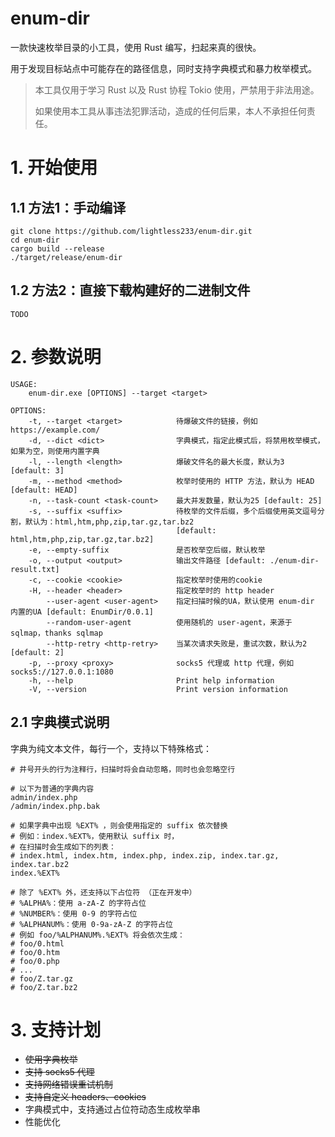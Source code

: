# enum-dir

一款快速枚举目录的小工具，使用 Rust 编写，扫起来真的很快。

用于发现目标站点中可能存在的路径信息，同时支持字典模式和暴力枚举模式。

> 本工具仅用于学习 Rust 以及 Rust 协程 Tokio 使用，严禁用于非法用途。
> 
> 如果使用本工具从事违法犯罪活动，造成的任何后果，本人不承担任何责任。

# 1. 开始使用
## 1.1 方法1：手动编译
```shell
git clone https://github.com/lightless233/enum-dir.git
cd enum-dir
cargo build --release 
./target/release/enum-dir
```

## 1.2 方法2：直接下载构建好的二进制文件
```shell
TODO
```

# 2. 参数说明
```shell
USAGE:
    enum-dir.exe [OPTIONS] --target <target>

OPTIONS:
    -t, --target <target>            待爆破文件的链接，例如 https://example.com/
    -d, --dict <dict>                字典模式，指定此模式后，将禁用枚举模式，如果为空，则使用内置字典
    -l, --length <length>            爆破文件名的最大长度，默认为3 [default: 3]
    -m, --method <method>            枚举时使用的 HTTP 方法，默认为 HEAD [default: HEAD]
    -n, --task-count <task-count>    最大并发数量，默认为25 [default: 25]
    -s, --suffix <suffix>            待枚举的文件后缀，多个后缀使用英文逗号分割，默认为：html,htm,php,zip,tar.gz,tar.bz2
                                     [default: html,htm,php,zip,tar.gz,tar.bz2]
    -e, --empty-suffix               是否枚举空后缀，默认枚举
    -o, --output <output>            输出文件路径 [default: ./enum-dir-result.txt]
    -c, --cookie <cookie>            指定枚举时使用的cookie
    -H, --header <header>            指定枚举时的 http header
        --user-agent <user-agent>    指定扫描时候的UA，默认使用 enum-dir 内置的UA [default: EnumDir/0.0.1]
        --random-user-agent          使用随机的 user-agent，来源于 sqlmap，thanks sqlmap
        --http-retry <http-retry>    当某次请求失败是，重试次数，默认为2 [default: 2]
    -p, --proxy <proxy>              socks5 代理或 http 代理，例如 socks5://127.0.0.1:1080
    -h, --help                       Print help information
    -V, --version                    Print version information
```

## 2.1 字典模式说明
字典为纯文本文件，每行一个，支持以下特殊格式：
```plain
# 井号开头的行为注释行，扫描时将会自动忽略，同时也会忽略空行

# 以下为普通的字典内容
admin/index.php
/admin/index.php.bak

# 如果字典中出现 %EXT% ，则会使用指定的 suffix 依次替换
# 例如：index.%EXT%，使用默认 suffix 时，
# 在扫描时会生成如下的列表：
# index.html, index.htm, index.php, index.zip, index.tar.gz, index.tar.bz2
index.%EXT%

# 除了 %EXT% 外，还支持以下占位符 （正在开发中）
# %ALPHA%：使用 a-zA-Z 的字符占位
# %NUMBER%：使用 0-9 的字符占位
# %ALPHANUM%：使用 0-9a-zA-Z 的字符占位
# 例如 foo/%ALPHANUM%.%EXT% 将会依次生成：
# foo/0.html
# foo/0.htm
# foo/0.php
# ...
# foo/Z.tar.gz
# foo/Z.tar.bz2
```

# 3. 支持计划
- ~~使用字典枚举~~
- ~~支持 socks5 代理~~
- ~~支持网络错误重试机制~~
- ~~支持自定义 headers、cookies~~
- 字典模式中，支持通过占位符动态生成枚举串
- 性能优化